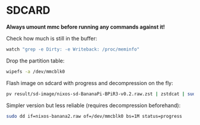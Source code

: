 # SDCARD

**Always umount mmc before running any commands against it!**

Check how much is still in the buffer:

```bash
watch "grep -e Dirty: -e Writeback: /proc/meminfo"
```

Drop the partition table:

```bash
wipefs -a /dev/mmcblk0
```

Flash image on sdcard with progress and decompression on the fly:

```bash
pv result/sd-image/nixos-sd-BananaPi-BPiR3-v0.2.raw.zst | zstdcat | sudo dd of=/dev/mmcblk0 bs=1M oflag=sync
```

Simpler version but less reliable (requires decompression beforehand):

```bash
sudo dd if=nixos-banana2.raw of=/dev/mmcblk0 bs=1M status=progress
```
